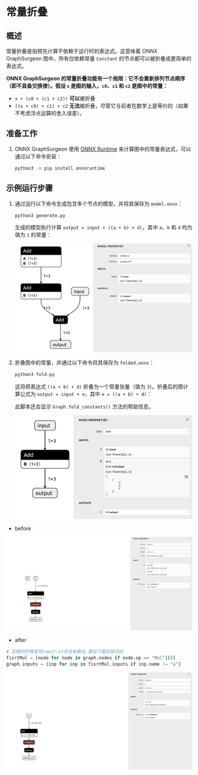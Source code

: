 

# 常量折叠

## 概述

常量折叠是指预先计算不依赖于运行时的表达式。这意味着 ONNX GraphSurgeon 图中，所有仅依赖常量 `Constant` 的节点都可以被折叠成更简单的表达式。

**ONNX GraphSurgeon 的常量折叠功能有一个局限：它不会重新排列节点顺序（即不具备交换律）。假设 `x` 是图的输入，`c0`、`c1` 和 `c2` 是图中的常量：**

- `x + (c0 + (c1 + c2))` **可以**被折叠
- `((x + c0) + c1) + c2` **无法**被折叠，尽管它与前者在数学上是等价的（如果不考虑浮点运算的舍入误差）。

## 准备工作

1. ONNX GraphSurgeon 使用 [ONNX Runtime](https://github.com/microsoft/onnxruntime) 来计算图中的常量表达式，可以通过以下命令安装：
   ```bash
   python3 -m pip install onnxruntime
   ```

## 示例运行步骤

1. 通过运行以下命令生成包含多个节点的模型，并将其保存为 `model.onnx`：

   ```bash
   python3 generate.py
   ```
   生成的模型执行计算 `output = input + ((a + b) + d)`，其中 `a`、`b` 和 `d` 均为值为 `1` 的常量：

   ![../resources/05_model.onnx.png](../resources/05_model.onnx.png)

2. 折叠图中的常量，并通过以下命令将其保存为 `folded.onnx`：

   ```bash
   python3 fold.py
   ```
   这将把表达式 `((a + b) + d)` 折叠为一个常量张量（值为 `3`）。折叠后的图计算公式为 `output = input + e`，其中 `e = ((a + b) + d)`：

   此脚本还会显示 `Graph.fold_constants()` 方法的帮助信息。

   ![../resources/05_folded.onnx.png](../resources/05_folded.onnx.png)

- before

![image-20240220105431408](./assets/image-20240220105431408.png)

- after

```python
# 实做的时候发现input:x2并没有删去,要加下面这段代码
fisrtMul = [node for node in graph.nodes if node.op == "Mul"][0]
graph.inputs = [inp for inp in fisrtMul.inputs if inp.name != "a"]
```

![image-20240220105458501](./assets/image-20240220105458501.png)
